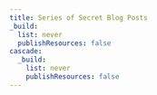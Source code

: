 ```yaml
---
title: Series of Secret Blog Posts
_build:
  list: never
  publishResources: false
cascade:
  _build:
    list: never
    publishResources: false
---
```



